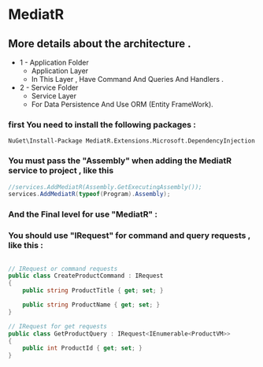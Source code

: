 # MediatR

## More details about the architecture .

* 1 - Application Folder
    * Application Layer 
    * In This Layer , Have Command And Queries And Handlers .
* 2 - Service Folder
    * Service Layer 
    * For Data Persistence And Use ORM (Entity FrameWork).

### first You need to install the following packages :

```
NuGet\Install-Package MediatR.Extensions.Microsoft.DependencyInjection 
```
### You must pass the "Assembly" when adding the MediatR service to project , like this

```csharp
//services.AddMediatR(Assembly.GetExecutingAssembly());
services.AddMediatR(typeof(Program).Assembly);
```
### And the Final level for use "MediatR" : 
### You should use "IRequest" for command and query requests , like this :

```csharp

// IRequest or command requests
public class CreateProductCommand : IRequest
{
    public string ProductTitle { get; set; }

    public string ProductName { get; set; }
}

// IRequest for get requests
public class GetProductQuery : IRequest<IEnumerable<ProductVM>>
{
    public int ProductId { get; set; }
}

```


